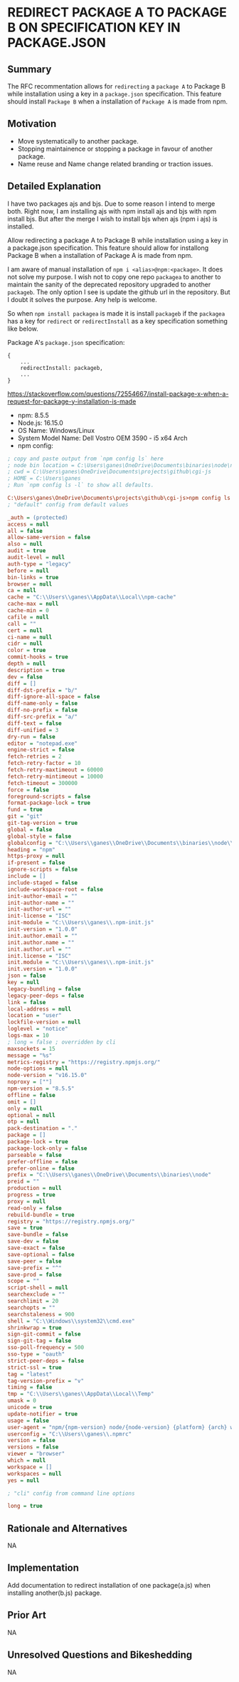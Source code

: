 # REDIRECT PACKAGE A TO PACKAGE B ON SPECIFICATION KEY IN PACKAGE.JSON

## Summary

The RFC recommentation allows for `redirecting` a `package A` to Package B while installation using a key in a `package.json` specification. This feature should install `Package B` when a installation of `Package A` is made from npm.


## Motivation

- Move systematically to another package.
- Stopping maintainence or stopping a package in favour of another package.
- Name reuse and Name change related branding or traction issues.


## Detailed Explanation

I have two packages ajs and bjs. Due to some reason I intend to merge both. Right now, I am installing ajs with npm install ajs and bjs with npm install bjs. But after the merge I wish to install bjs when ajs (npm i ajs) is installed.

Allow redirecting a package A to Package B while installation using a key in a package.json specification. This feature should allow for installong Package B when a installation of Package A is made from npm.

I am aware of manual installation of `npm i <alias>@npm:<package>`. It does not solve my purpose. I wish not to copy one repo `packagea` to another to maintain the sanity of the deprecated repository upgraded to another `packageb`. The only option I see is update the github url in the repository. But I doubt it solves the purpose. Any help is welcome.

So when `npm install packagea` is made it is install `packageb` if the `packagea` has a key for `redirect` or `redirectInstall` as a key specification something like below.

Package A's `package.json` specification:

```
{
    ...
    redirectInstall: packageb,
    ...
}
```


https://stackoverflow.com/questions/72554667/install-package-x-when-a-request-for-package-y-installation-is-made


- npm: 8.5.5
- Node.js: 16.15.0
- OS Name: Windows/Linux
- System Model Name: Dell Vostro OEM 3590 - i5 x64 Arch
- npm config: 

```ini
; copy and paste output from `npm config ls` here
; node bin location = C:\Users\ganes\OneDrive\Documents\binaries\node\node.exe
; cwd = C:\Users\ganes\OneDrive\Documents\projects\github\cgi-js
; HOME = C:\Users\ganes
; Run `npm config ls -l` to show all defaults.

C:\Users\ganes\OneDrive\Documents\projects\github\cgi-js>npm config ls -l
; "default" config from default values

_auth = (protected) 
access = null 
all = false
allow-same-version = false
also = null
audit = true
audit-level = null
auth-type = "legacy"
before = null
bin-links = true
browser = null
ca = null
cache = "C:\\Users\\ganes\\AppData\\Local\\npm-cache"
cache-max = null
cache-min = 0
cafile = null
call = ""
cert = null
ci-name = null
cidr = null
color = true
commit-hooks = true
depth = null
description = true
dev = false
diff = []
diff-dst-prefix = "b/"
diff-ignore-all-space = false
diff-name-only = false
diff-no-prefix = false
diff-src-prefix = "a/"
diff-text = false
diff-unified = 3
dry-run = false
editor = "notepad.exe"
engine-strict = false
fetch-retries = 2
fetch-retry-factor = 10
fetch-retry-maxtimeout = 60000
fetch-retry-mintimeout = 10000
fetch-timeout = 300000
force = false
foreground-scripts = false
format-package-lock = true
fund = true
git = "git"
git-tag-version = true
global = false
global-style = false
globalconfig = "C:\\Users\\ganes\\OneDrive\\Documents\\binaries\\node\\etc\\npmrc"
heading = "npm"
https-proxy = null
if-present = false
ignore-scripts = false
include = []
include-staged = false
include-workspace-root = false
init-author-email = ""
init-author-name = ""
init-author-url = ""
init-license = "ISC"
init-module = "C:\\Users\\ganes\\.npm-init.js"
init-version = "1.0.0"
init.author.email = ""
init.author.name = ""
init.author.url = ""
init.license = "ISC"
init.module = "C:\\Users\\ganes\\.npm-init.js"
init.version = "1.0.0"
json = false
key = null
legacy-bundling = false
legacy-peer-deps = false
link = false
local-address = null
location = "user"
lockfile-version = null
loglevel = "notice"
logs-max = 10
; long = false ; overridden by cli
maxsockets = 15
message = "%s"
metrics-registry = "https://registry.npmjs.org/"
node-options = null
node-version = "v16.15.0"
noproxy = [""]
npm-version = "8.5.5"
offline = false
omit = []
only = null
optional = null
otp = null
pack-destination = "."
package = []
package-lock = true
package-lock-only = false
parseable = false
prefer-offline = false
prefer-online = false
prefix = "C:\\Users\\ganes\\OneDrive\\Documents\\binaries\\node"
preid = ""
production = null
progress = true
proxy = null
read-only = false
rebuild-bundle = true
registry = "https://registry.npmjs.org/"
save = true
save-bundle = false
save-dev = false
save-exact = false
save-optional = false
save-peer = false
save-prefix = "^"
save-prod = false
scope = ""
script-shell = null
searchexclude = ""
searchlimit = 20
searchopts = ""
searchstaleness = 900
shell = "C:\\Windows\\system32\\cmd.exe"
shrinkwrap = true
sign-git-commit = false
sign-git-tag = false
sso-poll-frequency = 500
sso-type = "oauth"
strict-peer-deps = false
strict-ssl = true
tag = "latest"
tag-version-prefix = "v"
timing = false
tmp = "C:\\Users\\ganes\\AppData\\Local\\Temp"
umask = 0
unicode = true
update-notifier = true
usage = false
user-agent = "npm/{npm-version} node/{node-version} {platform} {arch} workspaces/{workspaces} {ci}"
userconfig = "C:\\Users\\ganes\\.npmrc"
version = false
versions = false
viewer = "browser"
which = null
workspace = []
workspaces = null
yes = null

; "cli" config from command line options

long = true
```


## Rationale and Alternatives

NA


## Implementation


Add documentation to redirect installation of one package(a.js) when installing another(b.js) package.


## Prior Art

NA


## Unresolved Questions and Bikeshedding

NA

